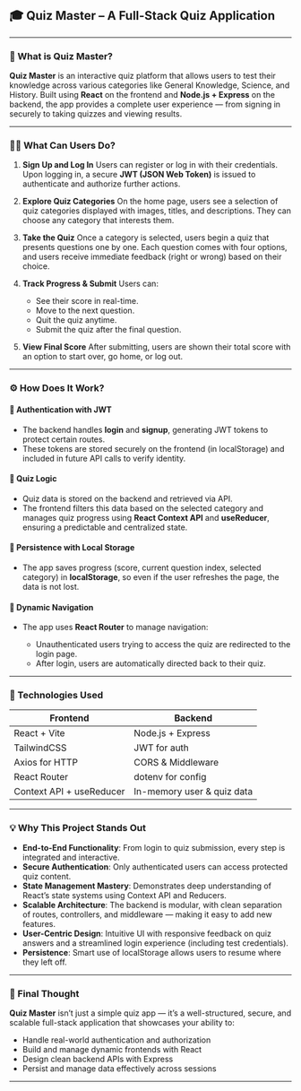 
## 🎓 **Quiz Master – A Full-Stack Quiz Application**

---

### 🌟 What is Quiz Master?

**Quiz Master** is an interactive quiz platform that allows users to test their knowledge across various categories like General Knowledge, Science, and History. Built using **React** on the frontend and **Node.js + Express** on the backend, the app provides a complete user experience — from signing in securely to taking quizzes and viewing results.

---

### 🧑‍💻 What Can Users Do?

1. **Sign Up and Log In**
   Users can register or log in with their credentials. Upon logging in, a secure **JWT (JSON Web Token)** is issued to authenticate and authorize further actions.

2. **Explore Quiz Categories**
   On the home page, users see a selection of quiz categories displayed with images, titles, and descriptions. They can choose any category that interests them.

3. **Take the Quiz**
   Once a category is selected, users begin a quiz that presents questions one by one. Each question comes with four options, and users receive immediate feedback (right or wrong) based on their choice.

4. **Track Progress & Submit**
   Users can:

   * See their score in real-time.
   * Move to the next question.
   * Quit the quiz anytime.
   * Submit the quiz after the final question.

5. **View Final Score**
   After submitting, users are shown their total score with an option to start over, go home, or log out.

---

### ⚙️ How Does It Work?

#### 🔐 **Authentication with JWT**

* The backend handles **login** and **signup**, generating JWT tokens to protect certain routes.
* These tokens are stored securely on the frontend (in localStorage) and included in future API calls to verify identity.

#### 🧠 **Quiz Logic**

* Quiz data is stored on the backend and retrieved via API.
* The frontend filters this data based on the selected category and manages quiz progress using **React Context API** and **useReducer**, ensuring a predictable and centralized state.

#### 💾 **Persistence with Local Storage**

* The app saves progress (score, current question index, selected category) in **localStorage**, so even if the user refreshes the page, the data is not lost.

#### 🧭 **Dynamic Navigation**

* The app uses **React Router** to manage navigation:

  * Unauthenticated users trying to access the quiz are redirected to the login page.
  * After login, users are automatically directed back to their quiz.

---

### 🧱 Technologies Used

| Frontend                 | Backend                    |
| ------------------------ | -------------------------- |
| React + Vite             | Node.js + Express          |
| TailwindCSS              | JWT for auth               |
| Axios for HTTP           | CORS & Middleware          |
| React Router             | dotenv for config          |
| Context API + useReducer | In-memory user & quiz data |

---

### 💡 Why This Project Stands Out

* **End-to-End Functionality**: From login to quiz submission, every step is integrated and interactive.
* **Secure Authentication**: Only authenticated users can access protected quiz content.
* **State Management Mastery**: Demonstrates deep understanding of React’s state systems using Context API and Reducers.
* **Scalable Architecture**: The backend is modular, with clean separation of routes, controllers, and middleware — making it easy to add new features.
* **User-Centric Design**: Intuitive UI with responsive feedback on quiz answers and a streamlined login experience (including test credentials).
* **Persistence**: Smart use of localStorage allows users to resume where they left off.

---

### 🚀 Final Thought

**Quiz Master** isn’t just a simple quiz app — it’s a well-structured, secure, and scalable full-stack application that showcases your ability to:

* Handle real-world authentication and authorization
* Build and manage dynamic frontends with React
* Design clean backend APIs with Express
* Persist and manage data effectively across sessions

---
